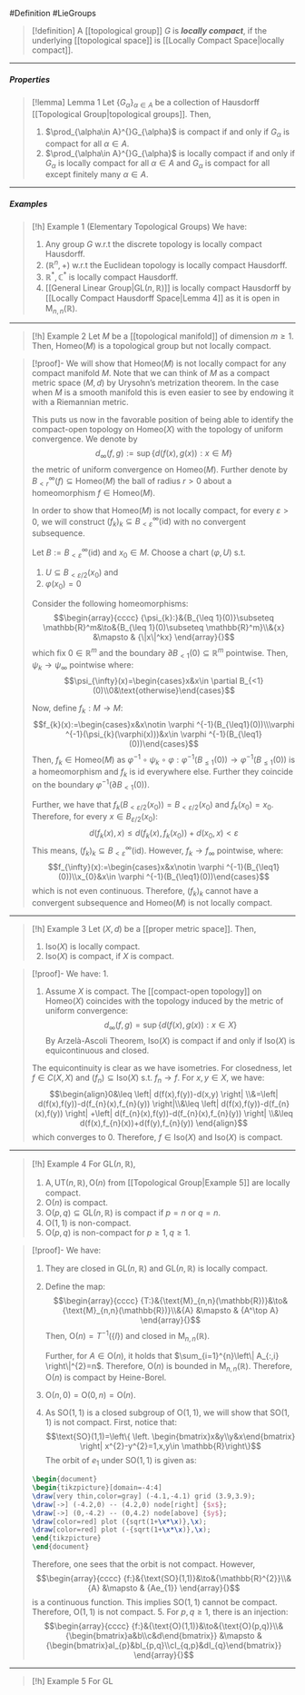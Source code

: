 #Definition #LieGroups 

> [!definition]
> A [[topological group]] $G$ is ***locally compact***, if the underlying [[topological space]] is [[Locally Compact Space|locally compact]].
---
##### Properties
> [!lemma] Lemma 1
> Let $\{ G_{\alpha} \}_{\alpha\in A}$ be a collection of Hausdorff [[Topological Group|topological groups]]. Then, 
> 1. $\prod_{\alpha\in A}^{}G_{\alpha}$ is compact if and only if $G_{\alpha}$ is compact for all $\alpha\in A$.
> 2. $\prod_{\alpha\in A}^{}G_{\alpha}$ is locally compact if and only if $G_{\alpha}$ is locally compact for all $\alpha\in A$ and $G_{\alpha}$ is compact for all except finitely many $\alpha\in A$.

---
##### Examples
> [!h] Example 1 (Elementary Topological Groups)
> We have:
> 1. Any group $G$ w.r.t the discrete topology is locally compact Hausdorff.
> 2. $(\mathbb{R}^n,+)$ w.r.t the Euclidean topology is locally compact Hausdorff.
> 3. $\mathbb{R}^{*},\mathbb{C}^{*}$ is locally compact Hausdorff.
> 4. [[General Linear Group|$\text{GL}(n,\mathbb{R})$]] is locally compact Hausdorff by [[Locally Compact Hausdorff Space|Lemma 4]] as it is open in $\text{M}_{n,n}(\mathbb{R})$.
---
> [!h] Example 2
> Let $M$ be a [[topological manifold]] of dimension $m\geq 1$. Then, $\text{Homeo}(M)$ is a topological group but not locally compact.

> [!proof]-
> We will show that $\text{Homeo}(M)$ is not locally compact for any compact manifold $M$. Note that we can think of $M$ as a compact metric space $(M,d)$ by Urysohn’s metrization theorem. In the case when $M$ is a smooth manifold this is even easier to see by endowing it with a Riemannian metric. 
> 
> This puts us now in the favorable position of being able to identify the compact-open topology on $\text{Homeo}(X)$ with the topology of uniform convergence. We denote by $$d_{\infty}(f,g):=\sup\{ d(f(x),g(x)): x\in M \}$$
>  the metric of uniform convergence on $\text{Homeo}(M)$. Further denote by $B^\infty_{<r}(f)\subseteq\text{Homeo}(M)$ the ball of radius $r>0$ about a homeomorphism $f\in \text{Homeo}(M)$. 
>  
>  In order to show that $\text{Homeo}(M)$ is not locally compact, for every $\varepsilon>0$, we will construct $(f_{k})_{k}\subseteq B^\infty_{<\varepsilon}(\text{id})$ with no convergent subsequence.
>  
>  Let $B:=B^\infty_{<\varepsilon}(\text{id})$ and $x_{0}\in M$. Choose a chart $(\varphi,U)$ s.t.
>  1. $U\subseteq B_{<\varepsilon /2}(x_{0})$ and 
>  2. $\varphi(x_{0})=0$
>  
>  Consider the following homeomorphisms: $$\begin{array}{cccc} {\psi_{k}:}&{B_{\leq 1}(0)}\subseteq \mathbb{R}^m&\to&{B_{\leq 1}(0)\subseteq \mathbb{R}^m}\\&{x} &\mapsto & {\|x\|^kx} \end{array}{}$$which fix $0\in \mathbb{R}^m$ and the boundary $\partial B_{<1}(0)\subseteq \mathbb{R}^m$ pointwise. Then, $\psi_{k}\to \psi_{\infty}$ pointwise where: $$\psi_{\infty}(x)=\begin{cases}x&x\in \partial B_{<1}(0)\\0&\text{otherwise}\end{cases}$$
>  
>  Now, define $f_{k}:M\to M$: $$f_{k}(x):=\begin{cases}x&x\notin \varphi ^{-1}(B_{\leq1}(0))\\\varphi ^{-1}(\psi_{k}(\varphi(x)))&x\in \varphi ^{-1}(B_{\leq1}(0))\end{cases}$$Then, $f_{k}\in \text{Homeo}(M)$ as $\varphi ^{-1}\circ\psi_{k}\circ\varphi:\varphi ^{-1}(B_{\leq 1}(0))\to\varphi ^{-1}(B_{\leq 1}(0))$ is a homeomorphism and $f_{k}$ is $\text{id}$ everywhere else. Further they coincide on the boundary $\varphi ^{-1}(\partial B_{<1}(0))$.
>  
>  Further, we have that $f_{k}(B_{<\varepsilon / 2}(x_{0}))=B_{<\varepsilon / 2}(x_{0})$ and $f_{k}(x_{0})=x_{0}$. Therefore, for every $x\in B_{\varepsilon / 2}(x_{0})$:$$d(f_{k}(x),x)\leq d(f_{k}(x),f_{k}(x_{0}))+d(x_{0},x)<\varepsilon$$This means, $(f_{k})_{k}\subseteq B^\infty_{<\varepsilon}(\text{id})$. However, $f_{k}\to f_{\infty}$ pointwise, where: $$f_{\infty}(x):=\begin{cases}x&x\notin \varphi ^{-1}(B_{\leq1}(0))\\x_{0}&x\in \varphi ^{-1}(B_{\leq1}(0))\end{cases}$$which is not even continuous. Therefore, $(f_{k})_{k}$ cannot have a convergent subsequence and $\text{Homeo}(M)$ is not locally compact.

 
---
> [!h] Example 3
> Let $(X,d)$ be a [[proper metric space]]. Then, 
> 1. $\text{Iso}(X)$ is locally compact.
> 2. $\text{Iso}(X)$ is compact, if $X$ is compact.

> [!proof]-
> We have: 
> 1. 
> 1. Assume $X$ is compact. The [[compact-open topology]] on $\text{Homeo}(X)$ coincides with the topology induced by the metric of uniform convergence: $$d_{\infty}(f,g)=\sup\{ d(f(x),g(x)): x\in X \}$$ By Arzelà-Ascoli Theorem, $\text{Iso}(X)$ is compact if and only if $\text{Iso}(X)$ is equicontinuous and closed.
> 	
> 	The equicontinuity is clear as we have isometries. For closedness, let $f\in C(X,X)$ and $(f_{n})\subseteq \text{Iso}(X)$ s.t. $f_{n}\to f$. For $x,y\in X$, we have: $$\begin{align}0&\leq \left| d(f(x),f(y))-d(x,y) \right| \\&=\left| d(f(x),f(y))-d(f_{n}(x),f_{n}(y)) \right|\\&\leq \left| d(f(x),f(y))-d(f_{n}(x),f(y)) \right| +\left| d(f_{n}(x),f(y))-d(f_{n}(x),f_{n}(y)) \right| \\&\leq d(f(x),f_{n}(x))+d(f(y),f_{n}(y)) \end{align}$$which converges to $0$. Therefore, $f\in \text{Iso}(X)$ and $\text{Iso}(X)$ is compact.
---
> [!h] Example 4
> For $\text{GL}(n,\mathbb{R})$, 
> 1. $\text{A},\text{UT}(n,\mathbb{R}),\text{O}(n)$ from [[Topological Group|Example 5]] are locally compact.
> 2. $\text{O}(n)$ is compact.
> 3. $\text{O}(p,q)\subseteq \text{GL}(n,\mathbb{R})$ is compact if $p=n$ or $q=n$. 
> 4. $\text{O}(1,1)$ is non-compact.
> 5. $\text{O}(p,q)$ is non-compact for $p\geq 1,q\geq 1$. 

> [!proof]-
> We have:
> 1. They are closed in $\text{GL}(n,\mathbb{R})$ and $\text{GL}(n,\mathbb{R})$ is locally compact.
> 2. Define the map: $$\begin{array}{cccc} {T:}&{\text{M}_{n,n}(\mathbb{R})}&\to&{\text{M}_{n,n}(\mathbb{R})}\\&{A} &\mapsto & {A^\top A} \end{array}{}$$Then, $\text{O}(n)= T^{-1}(\{ I \})$ and closed in $\text{M}_{n,n}(\mathbb{R})$. 
>    
>    Further, for $A\in \text{O}(n)$, it holds that $\sum_{i=1}^{n}\left\| A_{:,i} \right\|^{2}=n$. Therefore, $\text{O}(n)$ is bounded in $\text{M}_{n,n}(\mathbb{R})$. Therefore, $\text{O}(n)$ is compact by Heine-Borel.
>  3. $\text{O}(n,0)=\text{O}(0,n)=\text{O}(n)$.
>  4. As $\text{SO}(1,1)$ is a closed subgroup of $\text{O}(1,1)$, we will show that $\text{SO}(1,1)$ is not compact. First, notice that: $$\text{SO}(1,1)=\left\{ \left. \begin{bmatrix}x&y\\y&x\end{bmatrix}  \right| x^{2}-y^{2}=1,x,y\in \mathbb{R}\right\}$$The orbit of $e_{1}$ under $\text{SO}(1,1)$ is given as: 
>	``` tikz
>	\begin{document}
>	\begin{tikzpicture}[domain=-4:4] 
>	\draw[very thin,color=gray] (-4.1,-4.1) grid (3.9,3.9); 
>	\draw[->] (-4.2,0) -- (4.2,0) node[right] {$x$}; 
>	\draw[->] (0,-4.2) -- (0,4.2) node[above] {$y$}; 
>	\draw[color=red] plot ({sqrt(1+\x*\x)},\x);
>	\draw[color=red] plot (-{sqrt(1+\x*\x)},\x);
>	\end{tikzpicture} 
>	\end{document}
>	```
>	Therefore, one sees that the orbit is not compact. However, $$\begin{array}{cccc} {f:}&{\text{SO}(1,1)}&\to&{\mathbb{R}^{2}}\\&{A} &\mapsto & {Ae_{1}} \end{array}{}$$is a continuous function. This implies $\text{SO}(1,1)$ cannot be compact. Therefore, $\text{O}(1,1)$ is not compact.
>5. For $p,q\geq 1$, there is an injection: $$\begin{array}{cccc} {f:}&{\text{O}(1,1)}&\to&{\text{O}(p,q)}\\&{\begin{bmatrix}a&b\\c&d\end{bmatrix}} &\mapsto & {\begin{bmatrix}aI_{p}&bI_{p,q}\\cI_{q,p}&dI_{q}\end{bmatrix}} \end{array}{}$$

---
> [!h] Example 5
> For $\text{GL}$
